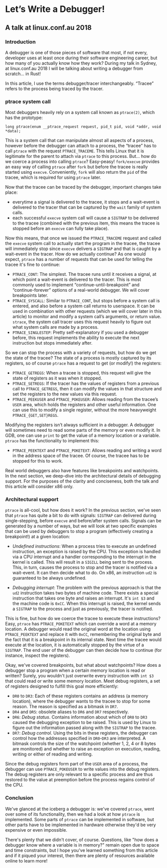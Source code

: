 # Let’s Write a Debugger!
## A talk at linux.conf.au 2018

### Introduction
A debugger is one of those pieces of software that most, if not every, developer uses at least once during their software engineering career, but how many of you actually know how they work? During my talk in Sydney, at linux.conf.au 2018 I will be talking about writing a debugger from scratch... in Rust!

In this article, I use the terms debugger/tracer interchangeably. “Tracee” refers to the process being traced by the tracer.

### ptrace system call
Most debuggers heavily rely on a system call known as `ptrace(2)`, which has the prototype:

```
long ptrace(enum __ptrace_request request, pid_t pid, void *addr, void *data);
```

This is a system call that can manipulate almost all aspects of a process, however before the debugger can attach to a process, the “tracee” has to call `ptrace` with the request `PTRACE_TRACEME`. This tells Linux that it is legitimate for the parent to attach via `ptrace` to this process. But... how do we coerce a process into calling `ptrace`? Easy-peasy! `fork/execve` provides an easy way of calling `ptrace` after `fork` but before the tracee is really started using `execve`. Conveniently, `fork` will also return the `pid` of the tracee, which is required for using `ptrace` later.

Now that the tracee can be traced by the debugger, important changes take place:

* everytime a signal is delivered to the tracee, it stops and a wait-event is delivered to the tracer that can be captured by the `wait` family of system calls.
* each successful `execve` system call will cause a `SIGTRAP` to be delivered to the tracee (combined with the previous item, this means the tracee is stopped before an `execve` can fully take place).

Now this means, that once we issued the `PTRACE_TRACEME` request and called the `execve` system call to actually start the program in the tracee, the tracee will immediately stop since `execve` delivers a `SIGTRAP` and that is caught by a wait-event in the tracer. How do we actually continue? As one would expect, `ptrace` has a number of requests that can be used for telling the tracee it's fine to continue:

* `PTRACE_CONT`: The simplest. The tracee runs until it receives a signal, at which point a wait-event is delivered to the tracer. This is most commonly used to implement “continue-until-breakpoint” and “continue-forever” options of a real-world debugger. We will cover breakpoints later.
* `PTRACE_SYSCALL`: Similar to `PTRACE_CONT`, but stops before a system call is entered, and also before a system call returns to userspace. It can be used in combination with other requests (which we will cover later in this article) to monitor and modify a system call’s arguments, or return value. `strace`, the system call tracer uses this request heavily to figure out what system calls are made by a process.
* `PTRACE_SINGLESTEP`: Pretty self-explanatory if you used a debugger before, this request implements the ability to execute the next instruction but stops immediately after.

So we can stop the process with a variety of requests, but how do we get the state of the tracee? The state of a process is mostly captured by its registers, so of course `ptrace` has a request to get (or modify!) the registers:

* `PTRACE_GETREGS`: When a tracee is stopped, this request will give the state of registers as it was when it stopped.
* `PTRACE_SETREGS`: If the tracer has the values of registers from a previous call to `PTRACE_GETREGS`, then it can modify the values in that structure and set the registers to the new values via this request.
* `PTRACE_PEEKUSER` and `PTRACE_POKEUSER`: Allows reading from the tracee’s `USER` area, which holds the registers and other useful information. One can use this to modify a single register, without the more heavyweight `PTRACE_{GET,SET}REGS`.

Modifying the registers isn’t always sufficient in a debugger. A debugger will sometimes need to read some parts of the memory or even modify it. In GDB, one can use `print` to get the value of a memory location or a variable. `ptrace` has the functionality to implement this:

* `PTRACE_PEEKTEXT` and `PTRACE_POKETEXT`: Allows reading and writing a word in the address space of the tracee. Of course, the tracee has to be stopped for this to work.

Real world debuggers also have features like breakpoints and watchpoints. In the next section, we deep-dive into the architectural details of debugging support. For the purposes of the clarity and conciseness, both the talk and this article will consider x86 only.

### Architectural support

`ptrace` is all-cool, but how does it work? In the previous section, we've seen that `ptrace` has quite a bit to do with signals: `SIGTRAP` can delivered during single-stepping, before `execve` and before/after system calls.
Signals can be generated by a number of ways, but we will look at two specific examples that can be used by debuggers to stop a program (effectively creating a breakpoint!) at a given location:

* *Undefined instructions*: When a process tries to execute an undefined instruction, an exception is raised by the CPU. This exception is handled via a CPU interrupt and a handler corresponding to the interrupt in the kernel is called. This will result in a `SIGILL` being sent to the process. This, in turn, causes the process to stop and the tracer is notified via a wait-event. It can then decide what to do. On x86, an instruction `ud2` is guaranteed to be always undefined.

* *Debugging interrupt*: The problem with the previous approach is that the `ud2` instruction takes two bytes of machine code. There exists a special instruction that takes one byte and raises an interrupt. It's `int $3` and the machine code is `0xCC`. When this interrupt is raised, the kernel sends a `SIGTRAP` to the process and just as previously, the tracer is notified.

This is fine, but how do we coerce the tracee to execute these instructions? Easy, `ptrace` has `PTRACE_POKETEXT` which can override a word at a memory location. A debugger would read the original word at the location using `PTRACE_PEEKTEXT` and replace it with `0xCC`, remembering the original byte and the fact that it is a breakpoint in its internal state. Next time the tracee would execute at the location, it is automatically stopped by the virtue of a `SIGTRAP`. The end user of the debugger can then decide how to continue (for instance, inspect the registers).

Okay, we've covered breakpoints, but what about watchpoints? How does a debugger stop a program when a certain memory location is read or written? Surely, you wouldn't just overwrite every instruction with `int $3` that could read or write some memory location. Meet debug registers, a set of registers designed to fulfill this goal more efficiently:

* `DR0` to `DR3`: Each of these registers contains an address (a memory location), where the debugger wants to the tracee to stop for some reason. The reason is specified as a bitmask in `DR7`.
* `DR4` and `DR5`: obsolete aliases to `DR6` and `DR7` respectively.
* `DR6`: *Debug status*. Contains information about which of `DR0` to `DR3` caused the debugging  exception to be raised. This is used by Linux to figure out the information passed along with the `SIGTRAP` to the tracee.
* `DR7`: *Debug control*. Using the bits in these registers, the debugger can control how the addresses specified in `DR0`-`DR3` are interpreted. A bitmask controls the size of the watchpoint (whether 1, 2, 4 or 8 bytes are monitored) and whether to raise an exception on execution, reading, writing or either of reading and writing.

Since the debug registers form part of the `USER` area of a process, the debugger can use `PTRACE_POKEUSER` to write values into the debug registers. The debug registers are only relevant to a specific process and are thus restored to the value at preemption before the process regains control of the CPU.

### Conclusion

We've glanced at the iceberg a debugger is: we've covered `ptrace`, went over some of its functionality, then we had a look at how `ptrace` is implemented. Some parts of `ptrace` can be implemented in software, but other parts have to be implemented in hardware otherwise they'd be very expensive or even impossible.

There's plenty that we didn't cover, of course. Questions, like "how does a debugger know where a variable is in memory?" remain open due to space and time constraints, but I hope you've learned something from this article and if it piqued your interest, then there are plenty of resources available online to learn more!